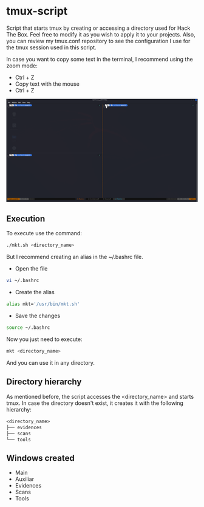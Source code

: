 # tmux-script
Script that starts tmux by creating or accessing a directory used for Hack The Box. Feel free to modify it as you wish to apply it to your projects.
Also, you can review my tmux.conf repository to see the configuration I use for the tmux session used in this script.

In case you want to copy some text in the terminal, I recommend using the zoom mode: 
- Ctrl + Z
- Copy text with the mouse
- Ctrl + Z
  
![screenshot](https://github.com/R-kill-9/tmux.conf/blob/main/mkt.png)


## Execution
To execute use the command:
```bash
./mkt.sh <directory_name>
```
 But I recommend creating an alias in the ~/.bashrc file.
 - Open the file
 ```bash
 vi ~/.bashrc
 ```
 - Create the alias
 ```bash
 alias mkt='/usr/bin/mkt.sh'
 ```
 - Save the changes
 ```bash
 source ~/.bashrc
 ```
Now you just need to execute:
```bash
mkt <directory_name>
```
And you can use it in any directory.

## Directory hierarchy
As mentioned before, the script accesses the <directory_name> and starts tmux. In case the directory doesn't exist, it creates it with the following hierarchy:

    <directory_name>
    ├── evidences
    ├── scans
    └── tools
   
   
## Windows created
- Main
- Auxiliar
- Evidences
- Scans
- Tools
